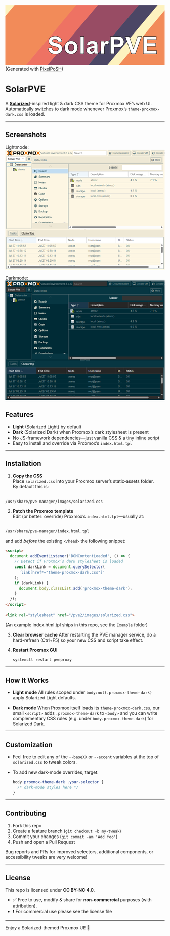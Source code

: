 ![Header](./images/header.png)
(Generated with [PixelPoSH](https://github.com/dabeastnet/PixelPoSH))
# SolarPVE

A **[Solarized](https://ethanschoonover.com/solarized/)**-inspired light & dark CSS theme for Proxmox VE’s web UI.  
Automatically switches to dark mode whenever Proxmox’s `theme-proxmox-dark.css` is loaded.

---

## Screenshots
Lightmode:
![Lightmode](./images/light.png)

Darkmode:
![Darkmode](./images/dark.png)


## Features

- **Light** (Solarized Light) by default  
- **Dark** (Solarized Dark) when Proxmox’s dark stylesheet is present  
- No JS-framework dependencies—just vanilla CSS & a tiny inline script  
- Easy to install and override via Proxmox’s `index.html.tpl`

---

## Installation

1. **Copy the CSS**  
   Place `solarized.css` into your Proxmox server’s static‐assets folder.  
   By default this is:  
```

/usr/share/pve-manager/images/solarized.css

```

2. **Patch the Proxmox template**  
Edit (or better: override) Proxmox’s `index.html.tpl`—usually at:  
```

/usr/share/pve-manager/index.html.tpl

````
and add *before* the existing `</head>` the following snippet:

```html
<script>
  document.addEventListener('DOMContentLoaded', () => {
    // Detect if Proxmox’s dark stylesheet is loaded
    const darkLink = document.querySelector(
      'link[href*="theme-proxmox-dark.css"]'
    );
    if (darkLink) {
      document.body.classList.add('proxmox-theme-dark');
    }
  });
</script>

<link rel="stylesheet" href="/pve2/images/solarized.css">
````
(An example index.html.tpl ships in this repo, see the `Example` folder)

3. **Clear browser cache**
   After restarting the PVE manager service, do a hard-refresh (Ctrl+F5) so your new CSS and script take effect.

4. **Restart Proxmox GUI**

   ```bash
   systemctl restart pveproxy
   ```

---

## How It Works

* **Light mode**
  All rules scoped under `body:not(.proxmox-theme-dark)` apply Solarized Light defaults.

* **Dark mode**
  When Proxmox itself loads its `theme-proxmox-dark.css`, our small `<script>` adds `.proxmox-theme-dark` to `<body>` and you can write complementary CSS rules (e.g. under `body.proxmox-theme-dark`) for Solarized Dark.

---

## Customization

* Feel free to edit any of the `--baseXX` or `--accent` variables at the top of `solarized.css` to tweak colors.
* To add new dark-mode overrides, target:

  ```css
  body.proxmox-theme-dark .your-selector {
    /* dark-mode styles here */
  }
  ```

---

## Contributing

1. Fork this repo
2. Create a feature branch (`git checkout -b my-tweak`)
3. Commit your changes (`git commit -am 'Add foo'`)
4. Push and open a Pull Request

Bug reports and PRs for improved selectors, additional components, or accessibility tweaks are very welcome!

---

## License

This repo is licensed under **CC BY-NC 4.0**.

* ✅ Free to use, modify & share for **non-commercial** purposes (with attribution).
* ❗️ For commercial use please see the license file

---

Enjoy a Solarized-themed Proxmox UI! 🚀


